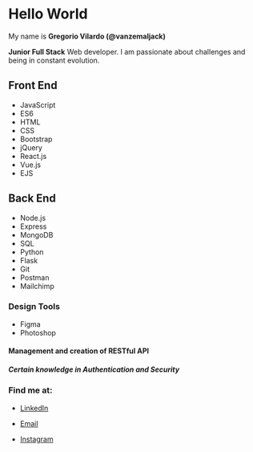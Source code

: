 # Hello World

My name is **Gregorio Vilardo (@vanzemaljack)**

**Junior Full Stack** Web developer. I am passionate about challenges and being in constant evolution.

## Front End

* JavaScript 
* ES6 
* HTML
* CSS
* Bootstrap
* jQuery
* React.js
* Vue.js
* EJS

## Back End

* Node.js 
* Express
* MongoDB
* SQL
* Python
* Flask
* Git
* Postman
* Mailchimp

### Design Tools

* Figma
* Photoshop

#### Management and creation of **RESTful API**

##### Certain knowledge in **Authentication and Security**

### Find me at:

* [LinkedIn](https://www.linkedin.com/in/gregorio-vilardo-ab2240211/)

* [Email](gregovilardo@gmail.com)

* [Instagram](www.instagram.com/gregovilardo)


